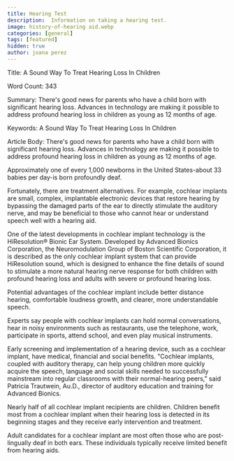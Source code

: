 ```yaml
---
title: Hearing Test
description:  Information on taking a hearing test.
image: history-of-hearing aid.webp
categories: [general]
tags: [featured]
hidden: true
author: joana perez
---
```

Title:
A Sound Way To Treat Hearing Loss In Children

Word Count:
343

Summary:
There's good news for parents who have a child born with significant hearing loss. Advances in technology are making it possible to address profound hearing loss in children as young as 12 months of age.


Keywords:
A Sound Way To Treat Hearing Loss In Children


Article Body:
There's good news for parents who have a child born with significant hearing loss. Advances in technology are making it possible to address profound hearing loss in children as young as 12 months of age.

Approximately one of every 1,000 newborns in the United States-about 33 babies per day-is born profoundly deaf.

Fortunately, there are treatment alternatives. For example, cochlear implants are small, complex, implantable electronic devices that restore hearing by bypassing the damaged parts of the ear to directly stimulate the auditory nerve, and may be beneficial to those who cannot hear or understand speech well with a hearing aid.

One of the latest developments in cochlear implant technology is the HiResolution® Bionic Ear System. Developed by Advanced Bionics Corporation, the Neuromodulation Group of Boston Scientific Corporation, it is described as the only cochlear implant system that can provide HiResolution sound, which is designed to enhance the fine details of sound to stimulate a more natural hearing nerve response for both children with profound hearing loss and adults with severe or profound hearing loss.

Potential advantages of the cochlear implant include better distance hearing, comfortable loudness growth, and clearer, more understandable speech.

Experts say people with cochlear implants can hold normal conversations, hear in noisy environments such as restaurants, use the telephone, work, participate in sports, attend school, and even play musical instruments.

Early screening and implementation of a hearing device, such as a cochlear implant, have medical, financial and social benefits. "Cochlear implants, coupled with auditory therapy, can help young children more quickly acquire the speech, language and social skills needed to successfully mainstream into regular classrooms with their normal-hearing peers," said Patricia Trautwein, Au.D., director of auditory education and training for Advanced Bionics.

Nearly half of all cochlear implant recipients are children. Children benefit most from a cochlear implant when their hearing loss is detected in its beginning stages and they receive early intervention and treatment.

Adult candidates for a cochlear implant are most often those who are post-lingually deaf in both ears. These individuals typically receive limited benefit from hearing aids.
